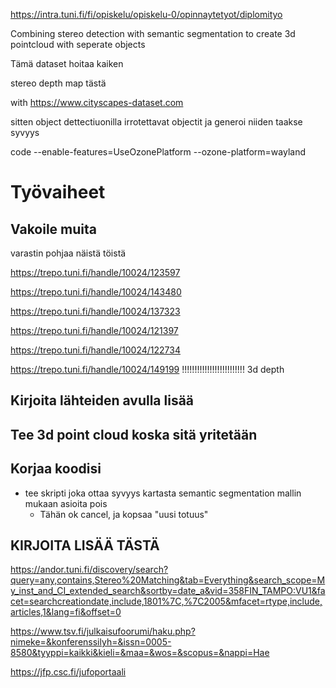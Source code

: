https://intra.tuni.fi/fi/opiskelu/opiskelu-0/opinnaytetyot/diplomityo


Combining stereo detection with semantic segmentation to create 3d pointcloud with seperate objects

Tämä dataset hoitaa kaiken

stereo depth map tästä

with https://www.cityscapes-dataset.com

sitten object dettectiuonilla irrotettavat objectit ja generoi niiden taakse syvyys


code --enable-features=UseOzonePlatform --ozone-platform=wayland

# Työvaiheet

## Vakoile muita

varastin pohjaa näistä töistä

https://trepo.tuni.fi/handle/10024/123597

https://trepo.tuni.fi/handle/10024/143480

https://trepo.tuni.fi/handle/10024/137323

https://trepo.tuni.fi/handle/10024/121397

https://trepo.tuni.fi/handle/10024/122734

https://trepo.tuni.fi/handle/10024/149199   !!!!!!!!!!!!!!!!!!!!!!!!! 3d depth



## Kirjoita lähteiden avulla lisää

## Tee 3d point cloud koska sitä yritetään

## Korjaa koodisi


- tee skripti joka ottaa syvyys kartasta semantic segmentation mallin mukaan asioita pois
    - Tähän ok cancel, ja kopsaa "uusi totuus"



## KIRJOITA LISÄÄ TÄSTÄ



https://andor.tuni.fi/discovery/search?query=any,contains,Stereo%20Matching&tab=Everything&search_scope=My_inst_and_CI_extended_search&sortby=date_a&vid=358FIN_TAMPO:VU1&facet=searchcreationdate,include,1801%7C,%7C2005&mfacet=rtype,include,articles,1&lang=fi&offset=0

https://www.tsv.fi/julkaisufoorumi/haku.php?nimeke=&konferenssilyh=&issn=0005-8580&tyyppi=kaikki&kieli=&maa=&wos=&scopus=&nappi=Hae

https://jfp.csc.fi/jufoportaali
